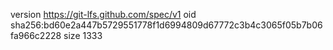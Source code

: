 version https://git-lfs.github.com/spec/v1
oid sha256:bd60e2a447b5729551778f1d6994809d67772c3b4c3065f05b7b06fa966c2228
size 1333
